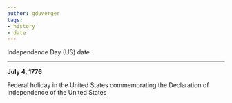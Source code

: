 ```yaml
---
author: gduverger
tags:
- history
- date
---
```


Independence Day (US) date

---

**July 4, 1776**

Federal holiday in the United States commemorating the Declaration of Independence of the United States
